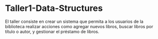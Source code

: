 # Taller1-Data-Structures
El taller consiste en crear un sistema que permita a los usuarios de la biblioteca realizar acciones como agregar nuevos libros, buscar libros por título o autor, y gestionar el préstamo de libros.
